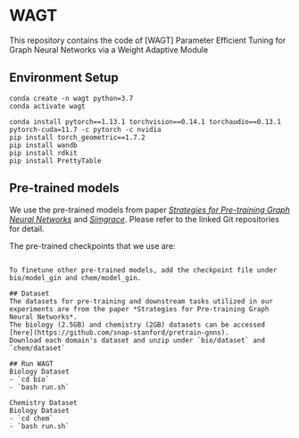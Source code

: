 # WAGT
This repository contains the code of 
[WAGT] Parameter Efficient Tuning for Graph Neural Networks via a Weight Adaptive Module

## Environment Setup

```
conda create -n wagt python=3.7
conda activate wagt

conda install pytorch==1.13.1 torchvision==0.14.1 torchaudio==0.13.1 pytorch-cuda=11.7 -c pytorch -c nvidia
pip install torch_geometric==1.7.2
pip install wandb
pip install rdkit
pip install PrettyTable
```

## Pre-trained models
We use the pre-trained models from paper [*Strategies for Pre-training Graph Neural Networks*](https://github.com/snap-stanford/pretrain-gnns) and 
[*Simgrace*](https://github.com/mpanpan/SimGRACE). Please refer to the linked Git repositories for detail.

The pre-trained checkpoints that we use are:
```infomax.pth masking.pth contextpred.pth edgepred.pth simgrace.pth'''

To finetune other pre-trained models, add the checkpoint file under bio/model_gin and chem/model_gin.

## Dataset
The datasets for pre-training and downstream tasks utilized in our experiments are from the paper *Strategies for Pre-training Graph Neural Networks*.
The biology (2.5GB) and chemistry (2GB) datasets can be accessed [here](https://github.com/snap-stanford/pretrain-gnns).
Download each domain's dataset and unzip under `bio/dataset` and `chem/dataset`

## Run WAGT
Biology Dataset
- `cd bio`
- `bash run.sh`

Chemistry Dataset
Biology Dataset
- `cd chem`
- `bash run.sh`
